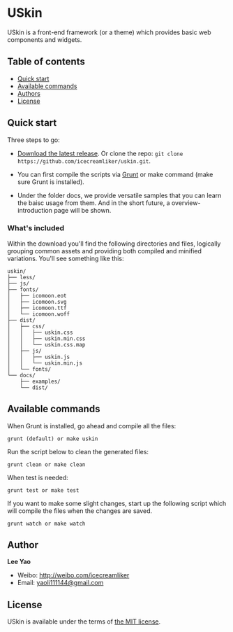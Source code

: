 # USkin

USkin is a front-end framework (or a theme) which provides basic web components and widgets.

## Table of contents

 - [Quick start](#quick-start)
 - [Available commands](#available-commands)
 - [Authors](#author)
 - [License](#license)

## Quick start

Three steps to go:

- [Download the latest release](https://github.com/icecreamliker/uskin/archive/master.zip). Or clone the repo: `git clone https://github.com/icecreamliker/uskin.git`.
  
- You can first compile the scripts via [Grunt](http://gruntjs.com/) or make command (make sure Grunt is installed).

- Under the folder docs, we provide versatile samples that you can learn the baisc usage from them. And in the short future, a overview-introduction page will be shown.

### What's included

Within the download you'll find the following directories and files, logically grouping common assets and providing both compiled and minified variations. You'll see something like this:

```
uskin/
├── less/
├── js/
├── fonts/
│   ├── icomoon.eot
│   ├── icomoon.svg
│   ├── icomoon.ttf
│   └── icomoon.woff
├── dist/
│   ├── css/
│   │   ├── uskin.css
│   │   ├── uskin.min.css
│   │   └── uskin.css.map
│   ├── js/
│   │   ├── uskin.js
│   │   └── uskin.min.js
│   └── fonts/
└── docs/
    ├── examples/
    └── dist/
```

## Available commands

When Grunt is installed, go ahead and compile all the files:

```
grunt (default) or make uskin
```
Run the script below to clean the generated files:
```
grunt clean or make clean
```
When test is needed:
```
grunt test or make test
```
If you want to make some slight changes, start up the following script which will compile the files when the changes are saved.
```
grunt watch or make watch
```


## Author

**Lee Yao**

- Weibo: <http://weibo.com/icecreamliker>
- Email: yaoli111144@gmail.com


## License

USkin is available under the terms of [the MIT license](LICENSE).
